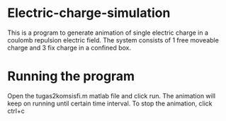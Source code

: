 # Electric-charge-simulation
This is a program to generate animation of single electric charge in a coulomb repulsion electric field. The system consists of 1 free moveable charge and 3 fix charge in a confined box.

# Running the program
Open the tugas2komsisfi.m matlab file and click run. The animation will keep on running until certain time interval. To stop the animation, click ctrl+c
